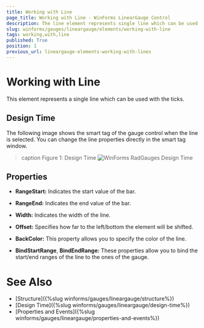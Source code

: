 ```yaml
---
title: Working with Line
page_title: Working with Line - WinForms LinearGauge Control
description: The line element represents single line which can be used with the ticks.
slug: winforms/gauges/lineargauge/elements/working-with-line
tags: working,with,line
published: True
position: 1
previous_url: lineargauge-elements-working-with-lines
---
```


# Working with Line

This element represents a single line which can be used with the ticks.

## Design Time

The following image shows the smart tag of the gauge control when the line is selected. You can change the line properties directly in the smart tag window.

>caption Figure 1: Design Time
![WinForms RadGauges Design Time](images/lineargauge-elements-working-with-lines001.png)

## Properties

* __RangeStart:__ Indicates the start value of the bar.
            

* __RangeEnd:__ Indicates the end value of the bar.
            

* __Width:__ Indicates the width of the line.
            

* __Offset:__ Specifies how far to the left/bottom the element will be shifted.
            

* __BackColor:__ This property allows you to specify the color of the line.
            

* __BindStartRange__, __BindEndRange:__ These properties allow you to bind the start/end ranges of the line to the ones of the gauge.      

# See Also

* [Structure]({%slug winforms/gauges/lineargauge/structure%})
* [Design Time]({%slug winforms/gauges/lineargauge/design-time%})
* [Properties and Events]({%slug winforms/gauges/lineargauge/properties-and-events%})

